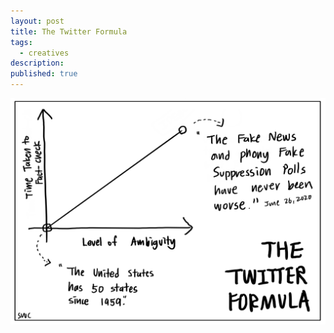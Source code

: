 ```yaml
---
layout: post
title: The Twitter Formula
tags:
  - creatives
description:
published: true
---
```


![](/snippets/2020-6-26-the-twitter-formula.png)
